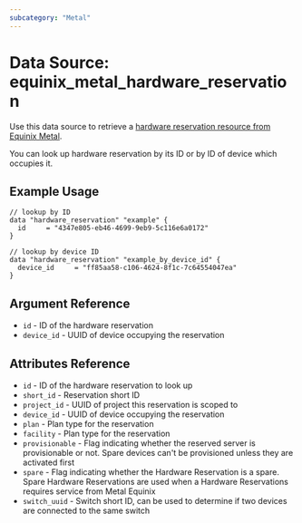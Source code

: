 ```yaml
---
subcategory: "Metal"
---
```


# Data Source: equinix_metal_hardware_reservation

Use this data source to retrieve a [hardware reservation resource from Equinix Metal](https://metal.equinix.com/developers/docs/deploy/reserved/).

You can look up hardware reservation by its ID or by ID of device which occupies it.

## Example Usage

```hcl
// lookup by ID
data "hardware_reservation" "example" {
  id     = "4347e805-eb46-4699-9eb9-5c116e6a0172"
}

// lookup by device ID
data "hardware_reservation" "example_by_device_id" {
  device_id     = "ff85aa58-c106-4624-8f1c-7c64554047ea"
}
```

## Argument Reference

* `id` - ID of the hardware reservation
* `device_id` - UUID of device occupying the reservation

## Attributes Reference

* `id` - ID of the hardware reservation to look up
* `short_id` - Reservation short ID
* `project_id` - UUID of project this reservation is scoped to
* `device_id` - UUID of device occupying the reservation
* `plan` - Plan type for the reservation
* `facility` - Plan type for the reservation
* `provisionable` - Flag indicating whether the reserved server is provisionable or not. Spare devices can't be provisioned unless they are activated first
* `spare` -  Flag indicating whether the Hardware Reservation is a spare. Spare Hardware Reservations are used when a Hardware Reservations requires service from Metal Equinix
* `switch_uuid` - Switch short ID, can be used to determine if two devices are connected to the same switch
